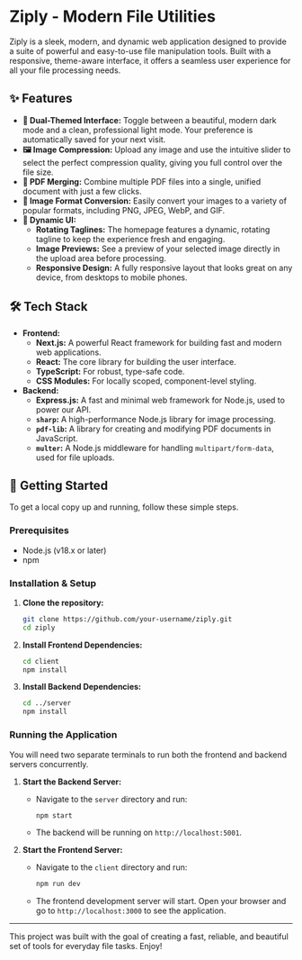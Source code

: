 # Ziply - Modern File Utilities

Ziply is a sleek, modern, and dynamic web application designed to provide a suite of powerful and easy-to-use file manipulation tools. Built with a responsive, theme-aware interface, it offers a seamless user experience for all your file processing needs.


## ✨ Features

- **🎨 Dual-Themed Interface:** Toggle between a beautiful, modern dark mode and a clean, professional light mode. Your preference is automatically saved for your next visit.
- **🖼️ Image Compression:** Upload any image and use the intuitive slider to select the perfect compression quality, giving you full control over the file size.
- **📄 PDF Merging:** Combine multiple PDF files into a single, unified document with just a few clicks.
- **🔄 Image Format Conversion:** Easily convert your images to a variety of popular formats, including PNG, JPEG, WebP, and GIF.
- **🚀 Dynamic UI:**
  - **Rotating Taglines:** The homepage features a dynamic, rotating tagline to keep the experience fresh and engaging.
  - **Image Previews:** See a preview of your selected image directly in the upload area before processing.
  - **Responsive Design:** A fully responsive layout that looks great on any device, from desktops to mobile phones.

## 🛠️ Tech Stack

- **Frontend:**
  - **Next.js:** A powerful React framework for building fast and modern web applications.
  - **React:** The core library for building the user interface.
  - **TypeScript:** For robust, type-safe code.
  - **CSS Modules:** For locally scoped, component-level styling.
- **Backend:**
  - **Express.js:** A fast and minimal web framework for Node.js, used to power our API.
  - **`sharp`:** A high-performance Node.js library for image processing.
  - **`pdf-lib`:** A library for creating and modifying PDF documents in JavaScript.
  - **`multer`:** A Node.js middleware for handling `multipart/form-data`, used for file uploads.

## 🚀 Getting Started

To get a local copy up and running, follow these simple steps.

### Prerequisites

- Node.js (v18.x or later)
- npm

### Installation & Setup

1.  **Clone the repository:**
    ```sh
    git clone https://github.com/your-username/ziply.git
    cd ziply
    ```
2.  **Install Frontend Dependencies:**
    ```sh
    cd client
    npm install
    ```
3.  **Install Backend Dependencies:**
    ```sh
    cd ../server
    npm install
    ```

### Running the Application

You will need two separate terminals to run both the frontend and backend servers concurrently.

1.  **Start the Backend Server:**
    *   Navigate to the `server` directory and run:
        ```sh
        npm start
        ```
    *   The backend will be running on `http://localhost:5001`.

2.  **Start the Frontend Server:**
    *   Navigate to the `client` directory and run:
        ```sh
        npm run dev
        ```
    *   The frontend development server will start. Open your browser and go to `http://localhost:3000` to see the application.

---

This project was built with the goal of creating a fast, reliable, and beautiful set of tools for everyday file tasks. Enjoy!
